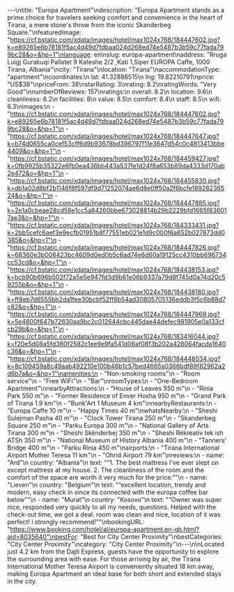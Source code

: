 ---\ntitle: "Europa Apartment"\ndescription: "Europa Apartment stands as a prime choice for travelers seeking comfort and convenience in the heart of Tirana, a mere stone's throw from the iconic Skanderbeg Square."\nfeaturedImage: "https://cf.bstatic.com/xdata/images/hotel/max1024x768/184447602.jpg?k=e89265e6b78181f5ac4d49d7fdbaa024d268ed74e5487b3b59c77fada799bc28&o=&hp=1"\nlanguage: en\nslug: europa-apartment\naddress: "Rruga Luigj Gurakuqi Pallatet 9 Kateshe 2/2 ,Kati 1,Siper EUROPA Caffe, 1000 Tirana, Albania"\ncity: "Tirana"\nlocation: "Tirana"\naccommodationType: "apartment"\ncoordinates:\n  lat: 41.32886515\n  lng: 19.82210791\nprice: "US$38"\npriceFrom: 38\nstarRating: 3\nrating: 8.2\nratingWords: "Very Good"\nnumberOfReviews: 157\nratings:\n  overall: 8.2\n  location: 9.6\n  cleanliness: 8.2\n  facilities: 8\n  value: 8.5\n  comfort: 8.4\n  staff: 8.5\n  wifi: 6.3\nimages:\n  - "https://cf.bstatic.com/xdata/images/hotel/max1024x768/184447602.jpg?k=e89265e6b78181f5ac4d49d7fdbaa024d268ed74e5487b3b59c77fada799bc28&o=&hp=1"\n  - "https://cf.bstatic.com/xdata/images/hotel/max1024x768/184447647.jpg?k=b74d0655ca0cef53cff6d9b93678bd396797f11e3647d54c0c4813413bbe4409&o=&hp=1"\n  - "https://cf.bstatic.com/xdata/images/hotel/max1024x768/184459427.jpg?k=0fb9925b35322e6fb0ea436bb443a537fe1d24f8a653b89da4333d170ab2e472&o=&hp=1"\n  - "https://cf.bstatic.com/xdata/images/hotel/max1024x768/184455830.jpg?k=db1a02d8bf2b1146f8f597df9d71252074ae6d8e0ff50a2f6bcfe18928236524&o=&hp=1"\n  - "https://cf.bstatic.com/xdata/images/hotel/max1024x768/184447885.jpg?k=2e1a0cbeae28cd58e1cc5a84260bbe673028814b29b2229bfd1665f836017ae3&o=&hp=1"\n  - "https://cf.bstatic.com/xdata/images/hotel/max1024x768/184333431.jpg?k=2bb5cefc6aef3e9ecfb01951b8f77551eb021e1d9c000f6a652b027873dd0385&o=&hp=1"\n  - "https://cf.bstatic.com/xdata/images/hotel/max1024x768/184447826.jpg?k=68360e3b008423bc4609d0ed0b5c6ad74e6d60a19125cc4310bb696734cc53cd&o=&hp=1"\n  - "https://cf.bstatic.com/xdata/images/hotel/max1024x768/184438153.jpg?k=bcb90b696b502f72a5e5e947fd3d9b61e06b9337a79d8f745d0a74d20c59255b&o=&hp=1"\n  - "https://cf.bstatic.com/xdata/images/hotel/max1024x768/184438180.jpg?k=ff8eb7d6555bb2da1fee30bcbf52ff8b54ad30805705136eddb3f5c6b88d7c82&o=&hp=1"\n  - "https://cf.bstatic.com/xdata/images/hotel/max1024x768/184447969.jpg?k=5e4800f647b72630aa9bc2c012644cbc445dae44defec981905e0a133cfcb29b&o=&hp=1"\n  - "https://cf.bstatic.com/xdata/images/hotel/max1024x768/183416044.jpg?k=f20e5d08a5fd360f2582c1ee9e9fa541d06af08f3b202a428064facda1640c36&o=&hp=1"\n  - "https://cf.bstatic.com/xdata/images/hotel/max1024x768/184448034.jpg?k=8c109459a8c49aab492210e100b46b1c57bed4665a0366bdf89f82962a2d6b7a&o=&hp=1"\namenities:\n  - "Non-smoking rooms"\n  - "Room service"\n  - "Free WiFi"\n  - "Bar"\nroomTypes:\n  - "One-Bedroom Apartment"\nnearbyAttractions:\n  - "House of Leaves 550 m"\n  - "Rinia Park 550 m"\n  - "Former Residence of Enver Hoxha 950 m"\n  - "Grand Park of Tirana 1.9 km"\n  - "Bunk'Art 1 Museum 4 km"\nnearbyRestaurants:\n  - "Europa Caffe 10 m"\n  - "Happy Times 40 m"\nwhatsNearby:\n  - "Sheshi Sulejman Pasha 40 m"\n  - "Clock Tower Tirana 250 m"\n  - "Skanderbeg Square 250 m"\n  - "Parku Europa 300 m"\n  - "National Gallery of Arts Tirana 300 m"\n  - "Sheshi Skënderbej 350 m"\n  - "Sheshi Rekreativ tek ish ATSh 350 m"\n  - "National Museum of History Albania 400 m"\n  - "Tanners' Bridge 400 m"\n  - "Parku Rinia 450 m"\nairports:\n  - "Tirana International Airport Mother Teresa 11 km"\n  - "Ohrid Airport 79 km"\nreviews:\n  - name: "Ard"\n    country: "Albania"\n    text: "“1. The best mattress I've ever slept on except mattress at my house.
2. The cleanliness of the room and the comfort of the space are worth it very much for the price.”"\n  - name: "Lieven"\n    country: "Belgium"\n    text: "“excellent location, trendy and modern, easy check in since its connected with the europa coffee bar below”"\n  - name: "Murat"\n    country: "Kosovo"\n    text: "“Owner was super nice, responded very quickly to all my needs, questions. Helped with the check-out time, we got a deal. room was clean and nice, location of it was perfect! i strongly recommend!”"\nbookingURL: "https://www.booking.com/hotel/al/europa-apartment.en-gb.html?aid=8035640"\nbestFor: "Best for City Center Proximity"\nbestCategories: "City Center Proximity"\ncategory: "City Center Proximity"\n---\n\nLocated just 4.2 km from the Dajti Express, guests have the opportunity to explore the surrounding area with ease. For those arriving by air, the Tirana International Mother Teresa Airport is conveniently situated 18 km away, making Europa Apartment an ideal base for both short and extended stays in the city.